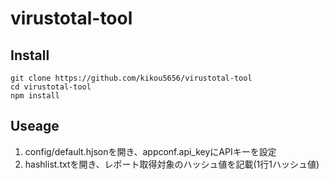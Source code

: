 # virustotal-tool

## Install
```
git clone https://github.com/kikou5656/virustotal-tool
cd virustotal-tool
npm install
```

## Useage
1. config/default.hjsonを開き、appconf.api_keyにAPIキーを設定
2. hashlist.txtを開き、レポート取得対象のハッシュ値を記載(1行1ハッシュ値)
